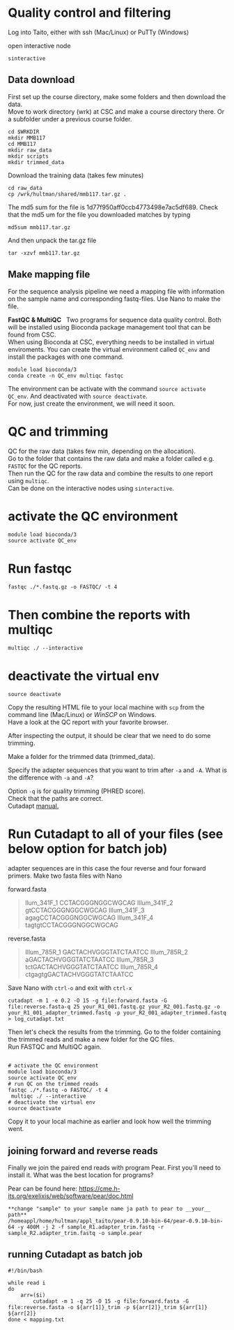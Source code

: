 # Quality control and filtering

Log into Taito, either with ssh (Mac/Linux) or PuTTy (Windows)

open interactive node
```
sinteractive
```

## Data download
First set up the course directory, make some folders and then download the data.  
Move to work directory (wrk) at CSC and make a course directory there. Or a subfolder under a previous course folder.  
```
cd $WRKDIR
mkdir MMB117
cd MMB117
mkdir raw_data
mkdir scripts
mkdir trimmed_data
```

Download the training data (takes few minutes)  
```
cd raw_data
cp /wrk/hultman/shared/mmb117.tar.gz .
```

The md5 sum for the file is 1d77f950aff0ccb4773498e7ac5df689. Check that the md5 um for the file you downloaded matches by typing

```
md5sum mmb117.tar.gz
```
And then unpack the tar.gz file
```
tar -xzvf mmb117.tar.gz
``` 

## Make mapping file 
For the sequence analysis pipeline we need a mapping file with information on the sample name and corresponding fastq-files. Use Nano to make the file.

**FastQC & MultiQC**  
Two programs for sequence data quality control. Both will be installed using Bioconda package management tool that can be found from CSC.  
When using Bioconda at CSC, everything needs to be installed in virtual enviroments. You can create the virtual environment called `QC_env` and install the packages with one command.  
```
module load bioconda/3
conda create -n QC_env multiqc fastqc
```

The environment can be activate with the command `source activate QC_env`. And deactivated with `source deactivate`.  
For now, just create the environment, we will need it soon.


# QC and trimming
QC for the raw data (takes few min, depending on the allocation).  
Go to the folder that contains the raw data and make a folder called e.g. `FASTQC` for the QC reports.  
Then run the QC for the raw data and combine the results to one report using `multiqc`.  
Can be done on the interactive nodes using `sinteractive`. 

# activate the QC environment
```
module load bioconda/3
source activate QC_env
```

# Run fastqc
```
fastqc ./*.fastq.gz -o FASTQC/ -t 4
```

# Then combine the reports with multiqc
```
multiqc ./ --interactive
```

# deactivate the virtual env
```
source deactivate

```

Copy the resulting HTML file to your local machine with `scp` from the command line (Mac/Linux) or *WinSCP* on Windows.  
Have a look at the QC report with your favorite browser.  

After inspecting the output, it should be clear that we need to do some trimming.  

Make a folder for the trimmed data (trimmed_data).  

Specify the adapter sequences that you want to trim after `-a` and `-A`. What is the difference with `-a` and `-A`?

Option `-q` is for quality trimming (PHRED score).  
Check that the paths are correct.  
Cutadapt [manual.](http://cutadapt.readthedocs.io)  

# Run Cutadapt to all of your files (see below option for batch job)
adapter sequences are in this case the four reverse and four forward primers. Make two fasta files with Nano

forward.fasta

>llum_341F_1
CCTACGGGNGGCWGCAG
>Illum_341F_2
gtCCTACGGGNGGCWGCAG
>Illum_341F_3
agagCCTACGGGNGGCWGCAG
>Illum_341F_4
tagtgtCCTACGGGNGGCWGCAG

reverse.fasta
>Illum_785R_1
GACTACHVGGGTATCTAATCC
>Illum_785R_2
aGACTACHVGGGTATCTAATCC
>Illum_785R_3
tctGACTACHVGGGTATCTAATCC
>Illum_785R_4
ctgagtgGACTACHVGGGTATCTAATCC

Save Nano with `ctrl-o` and exit with `ctrl-x`
 
```
cutadapt -m 1 -e 0.2 -O 15 -g file:forward.fasta -G file:reverse.fasta-q 25 your_R1_001.fastq.gz your_R2_001.fastq.gz -o your_R1_001_adapter_trimmed.fastq -p your_R2_001_adapter_trimmed.fastq > log_cutadapt.txt
```
Then let's check the results from the trimming. Go to the folder containing the trimmed reads and make a new folder for the QC files.  
Run FASTQC and MultiQC again.  

```

# activate the QC environment
module load bioconda/3
source activate QC_env
# run QC on the trimmed reads
fastqc ./*.fastq -o FASTQC/ -t 4
 multiqc ./ --interactive
# deactivate the virtual env
source deactivate
```

Copy it to your local machine as earlier and look how well the trimming went.  

## joining forward and reverse reads
Finally we join the paired end reads with program Pear. First you'll need to install it. What was the best location for programs?

Pear can be found here: https://cme.h-its.org/exelixis/web/software/pear/doc.html

```
**change "sample" to your sample name ja path to pear to __your__ path**
/homeappl/home/hultman/appl_taito/pear-0.9.10-bin-64/pear-0.9.10-bin-64 -y 400M -j 2 -f sample_R1.adapter_trim.fastq -r sample_R2.adapter_trim.fastq -o sample.pear
```

## running Cutadapt as batch job

```
#!/bin/bash

while read i
do
  	arr=($i)
        cutadapt -m 1 -q 25 -O 15 -g file:forward.fasta -G file:reverse.fasta -o ${arr[1]}_trim -p ${arr[2]}_trim ${arr[1]} ${arr[2]}
done < mapping.txt
```


